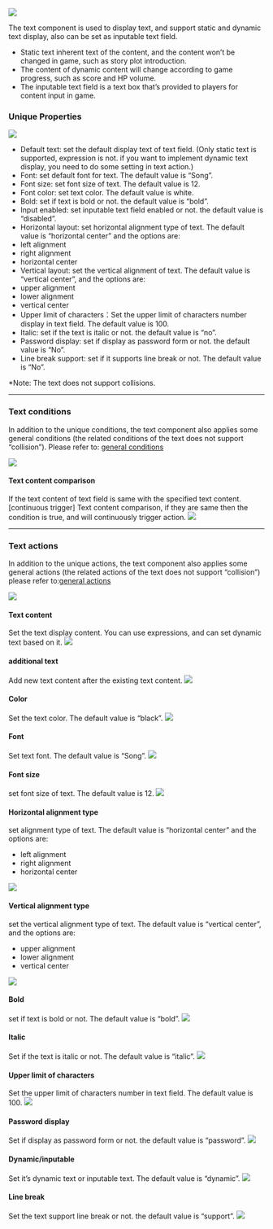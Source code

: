 ![](564ad9fa78d4b.png)

The text component is used to display text, and support static and dynamic text display, also can be set as inputable text field.
- Static text inherent text of the content, and the content won’t be changed in game, such as story plot introduction.
- The content of dynamic content will change according to game progress, such as score and HP volume.
- The inputable text field is a text box that’s provided to players for content input in game.

### Unique Properties
![](564ad9fa4164f.png)
- Default text: set the default display text of text field. (Only static text is supported, expression is not. if you want to implement dynamic text display, you need to do some setting in text action.)
- Font: set default font for text. The default value is “Song”.
- Font size: set font size of text. The default value is 12.
- Font color: set text color. The default value is white.
- Bold: set if text is bold or not. the default value is “bold”.
- Input enabled: set inputable text field enabled or not. the default value is “disabled”.
- Horizontal layout: set horizontal alignment type of text. The default value is “horizontal center” and the options are:
 - left alignment
 - right alignment
 - horizontal center
- Vertical layout: set the vertical alignment of text. The default value is “vertical center”, and the options are:
 - upper alignment
 - lower alignment
 - vertical center
- Upper limit of characters：Set the upper limit of characters number display in text field. The default value is 100.
- Italic: set if the text is italic or not. the default value is “no”.
- Password display: set if display as password form or not. the default value is “No”.
- Line break support: set if it supports line break or not. The default value is “No”.

*Note: The text does not support collisions.

------------


### Text conditions
In addition to the unique conditions, the text component also applies some general conditions (the related conditions of the text does not support “collision”). Please refer to: [general conditions](../../../../Lakeshore/manual/commonElements/conditions/README.md)

![](564ad9fa5cfc5.png)
#### Text content comparison
If the text content of text field is same with the specified text content.[continuous trigger]
Text content comparison, if they are same then the condition is true, and will continuously trigger action.
![](564ad9fa66759.png)

------------


### Text actions
In addition to the unique actions, the text component also applies some general actions (the related actions of the text does not support “collision”) please refer to:[general actions](../../../../Lakeshore/manual/commonElements/action/README.md)

![](564ad9f917a87.png)
#### Text content
Set the text display content. You can use expressions, and can set dynamic text based on it.
![](564ad9f99f3d2.png)
#### additional text
Add new text content after the existing text content.
![](564ad9f9e4d50.png)
#### Color
Set the text color. The default value is “black”.
![](564ad9f9d0e07.png)
#### Font
Set text font. The default value is “Song”.
![](564ad9fa147d3.png)
#### Font size
set font size of text. The default value is 12.
![](564ad9fa23aae.png)
#### Horizontal alignment type
set alignment type of text. The default value is “horizontal center” and the options are:
-  left alignment
-  right alignment
- horizontal center

![](564ad9f984c7f.png)
#### Vertical alignment type
set the vertical alignment type of text. The default value is “vertical center”, and the options are:
- upper alignment
- lower alignment
- vertical center

![](564ad9f9243f6.png)
#### Bold
set if text is bold or not. The default value is “bold”.
![](564ad9f940ede.png)
#### Italic
Set if the text is italic or not. The default value is “italic”.
![](564ad9f9b4638.png)
#### Upper limit of characters
Set the upper limit of characters number in text field. The default value is 100.
![](564ad9fa081d9.png)
#### Password display
Set if display as password form or not. the default value is “password”.
![](564ad9f97669e.png)
#### Dynamic/inputable
Set it’s dynamic text or inputable text. The default value is “dynamic”.
![](564ad9f95a82a.png)
#### Line break
Set the text support line break or not. the default value is “support”.
![](564ad9f969f63.png)


